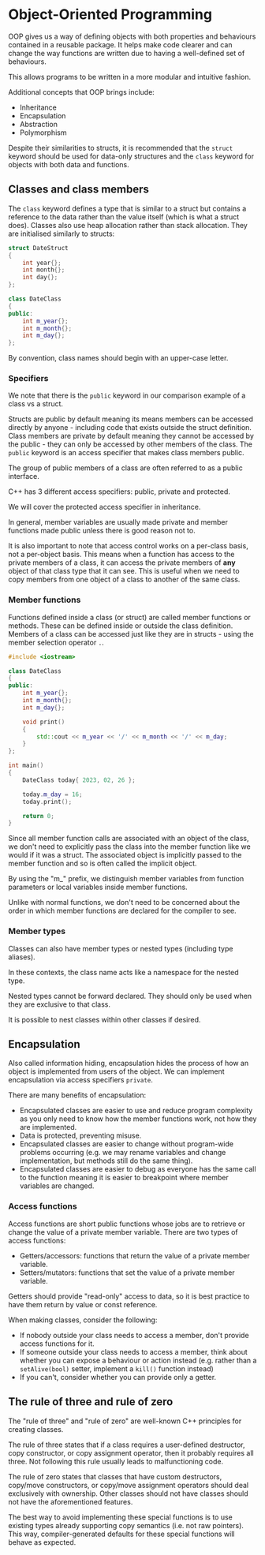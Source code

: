 # Object-Oriented Programming

OOP gives us a way of defining objects with both properties and behaviours contained in a reusable package.
It helps make code clearer and can change the way functions are written due to having a well-defined set of behaviours.

This allows programs to be written in a more modular and intuitive fashion.

Additional concepts that OOP brings include:
- Inheritance
- Encapsulation
- Abstraction
- Polymorphism

Despite their similarities to structs, it is recommended that the `struct` keyword should be used for data-only structures and the `class` keyword for objects with both data and functions.

## Classes and class members

The `class` keyword defines a type that is similar to a struct but contains a reference to the data rather than the value itself (which is what a struct does).
Classes also use heap allocation rather than stack allocation.
They are initialised similarly to structs:

```cpp
struct DateStruct
{
    int year{};
    int month{};
    int day{};
};

class DateClass
{
public:
    int m_year{};
    int m_month{};
    int m_day{};
};
```

By convention, class names should begin with an upper-case letter.

### Specifiers

We note that there is the `public` keyword in our comparison example of a class vs a struct.

Structs are public by default meaning its means members can be accessed directly by anyone - including code that exists outside the struct definition.
Class members are private by default meaning they cannot be accessed by the public - they can only be accessed by other members of the class.
The `public` keyword is an access specifier that makes class members public.

The group of public members of a class are often referred to as a public interface.

C++ has 3 different access specifiers: public, private and protected.

We will cover the protected access specifier in inheritance.

In general, member variables are usually made private and member functions made public unless there is good reason not to.

It is also important to note that access control works on a per-class basis, not a per-object basis.
This means when a function has access to the private members of a class, it can access the private members of **any** object of that class type that it can see.
This is useful when we need to copy members from one object of a class to another of the same class.

### Member functions

Functions defined inside a class (or struct) are called member functions or methods.
These can be defined inside or outside the class definition.
Members of a class can be accessed just like they are in structs - using the member selection operator `.`.

```cpp
#include <iostream>

class DateClass
{
public:
    int m_year{};
    int m_month{};
    int m_day{};

    void print()
    {
        std::cout << m_year << '/' << m_month << '/' << m_day;
    }
};

int main()
{
    DateClass today{ 2023, 02, 26 };

    today.m_day = 16;
    today.print();

    return 0;
}
```

Since all member function calls are associated with an object of the class, we don't need to explicitly pass the class into the member function like we would if it was a struct.
The associated object is implicitly passed to the member function and so is often called the implicit object.

By using the "m\_" prefix, we distinguish member variables from function parameters or local variables inside member functions.

Unlike with normal functions, we don't need to be concerned about the order in which member functions are declared for the compiler to see.

### Member types

Classes can also have member types or nested types (including type aliases).

In these contexts, the class name acts like a namespace for the nested type.

Nested types cannot be forward declared.
They should only be used when they are exclusive to that class.

It is possible to nest classes within other classes if desired.

## Encapsulation

Also called information hiding, encapsulation hides the process of how an object is implemented from users of the object.
We can implement encapsulation via access specifiers `private`.

There are many benefits of encapsulation:
- Encapsulated classes are easier to use and reduce program complexity as you only need to know how the member functions work, not how they are implemented.
- Data is protected, preventing misuse.
- Encapsulated classes are easier to change without program-wide problems occurring (e.g. we may rename variables and change implementation, but methods still do the same thing).
- Encapsulated classes are easier to debug as everyone has the same call to the function meaning it is easier to breakpoint where member variables are changed.

### Access functions

Access functions are short public functions whose jobs are to retrieve or change the value of a private member variable.
There are two types of access functions:
- Getters/accessors: functions that return the value of a private member variable.
- Setters/mutators: functions that set the value of a private member variable.

Getters should provide "read-only" access to data, so it is best practice to have them return by value or const reference.

When making classes, consider the following:
- If nobody outside your class needs to access a member, don't provide access functions for it.
- If someone outside your class needs to access a member, think about whether you can expose a behaviour or action instead (e.g. rather than a `setAlive(bool)` setter, implement a `kill()` function instead)
- If you can't, consider whether you can provide only a getter.

## The rule of three and rule of zero

The "rule of three" and "rule of zero" are well-known C++ principles for creating classes.

The rule of three states that if a class requires a user-defined destructor, copy constructor, or copy assignment operator, then it probably requires all three.
Not following this rule usually leads to malfunctioning code.

The rule of zero states that classes that have custom destructors, copy/move constructors, or copy/move assignment operators should deal exclusively with ownership.
Other classes should not have classes should not have the aforementioned features.

The best way to avoid implementing these special functions is to use existing types already supporting copy semantics (i.e. not raw pointers).
This way, compiler-generated defaults for these special functions will behave as expected.
